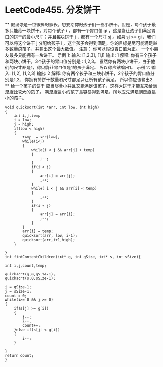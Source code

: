 # LeetCode455. 分发饼干
**
假设你是一位很棒的家长，想要给你的孩子们一些小饼干。但是，每个孩子最多只能给一块饼干。对每个孩子 i ，都有一个胃口值 gi ，这是能让孩子们满足胃口的饼干的最小尺寸；并且每块饼干 j ，都有一个尺寸 sj 。如果 sj >= gi ，我们可以将这个饼干 j 分配给孩子 i ，这个孩子会得到满足。你的目标是尽可能满足越多数量的孩子，并输出这个最大数值。
注意：
你可以假设胃口值为正。
一个小朋友最多只能拥有一块饼干。
示例 1:
输入: [1,2,3], [1,1]
输出: 1
解释: 
你有三个孩子和两块小饼干，3个孩子的胃口值分别是：1,2,3。
虽然你有两块小饼干，由于他们的尺寸都是1，你只能让胃口值是1的孩子满足。
所以你应该输出1。
示例 2:
输入: [1,2], [1,2,3]
输出: 2
解释: 
你有两个孩子和三块小饼干，2个孩子的胃口值分别是1,2。
你拥有的饼干数量和尺寸都足以让所有孩子满足。
所以你应该输出2.
**
给一个孩子的饼干 应当尽量小并且又能满足该孩子，这样大饼干才能拿来给满足度比较大的孩子。
满足度最小的孩子最容易得到满足，所以应先满足满足度最小的孩子。
```
void quicksort(int *arr, int low, int high)
{
    int i,j,temp;
    i = low;
    j = high;
    if(low < high)
    {
        temp  = arr[low];
        while(i<j)
        {
            while(i < j && arr[j] > temp)
            {
                j--;
            }
            if(i < j)
            {
                arr[i] = arr[j];
                i++;
            }
            while( i < j && arr[i] < temp)
            {
                i++;
            }
            if(i < j)
            {
                arr[j] = arr[i];
                j--;
            }
        }
        arr[i] = temp;
        quicksort(arr, low, i-1);
        quicksort(arr,i+1,high);
    }

}
int findContentChildren(int* g, int gSize, int* s, int sSize){

int i,j,count,temp;

quicksort(g,0,gSize-1);
quicksort(s,0,sSize-1);

i = gSize-1; 
j = sSize-1; 
count = 0;
while(i>= 0 && j >= 0)
{
    if(s[j] >= g[i]) 
    {
        j--;
        i--;
        count++; 
    }else if(s[j] < g[i]) 
    {
        i--;
    }

}
return count;
}
```